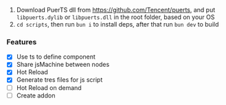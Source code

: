 1. Download PuerTS dll from https://github.com/Tencent/puerts, and put `libpuerts.dylib` or `libpuerts.dll` in the root folder, based on your OS
2. `cd scripts`, then run `bun i` to install deps, after that run `bun dev` to build

### Features

- [x] Use ts to define component
- [x] Share jsMachine between nodes
- [x] Hot Reload
- [x] Generate tres files for js script
- [ ] Hot Reload on demand
- [ ] Create addon
